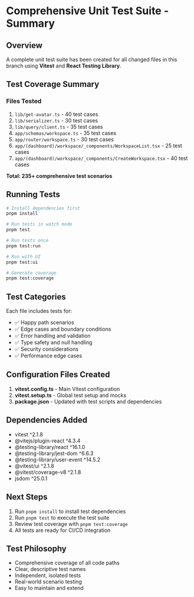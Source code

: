 # Comprehensive Unit Test Suite - Summary

## Overview
A complete unit test suite has been created for all changed files in this branch using **Vitest** and **React Testing Library**.

## Test Coverage Summary

### Files Tested
1. `lib/get-avatar.ts` - 40 test cases
2. `lib/serializer.ts` - 30 test cases  
3. `lib/query/client.ts` - 35 test cases
4. `app/schemas/workspace.ts` - 35 test cases
5. `app/router/workspace.ts` - 30 test cases
6. `app/(dashboard)/workspace/_components/WorkspaceList.tsx` - 25 test cases
7. `app/(dashboard)/workspace/_components/CreateWorkspace.tsx` - 40 test cases

**Total: 235+ comprehensive test scenarios**

## Running Tests

```bash
# Install dependencies first
pnpm install

# Run tests in watch mode
pnpm test

# Run tests once
pnpm test:run

# Run with UI
pnpm test:ui

# Generate coverage
pnpm test:coverage
```

## Test Categories

Each file includes tests for:
- ✅ Happy path scenarios
- ✅ Edge cases and boundary conditions
- ✅ Error handling and validation
- ✅ Type safety and null handling
- ✅ Security considerations
- ✅ Performance edge cases

## Configuration Files Created

1. **vitest.config.ts** - Main Vitest configuration
2. **vitest.setup.ts** - Global test setup and mocks
3. **package.json** - Updated with test scripts and dependencies

## Dependencies Added

- vitest ^2.1.8
- @vitejs/plugin-react ^4.3.4
- @testing-library/react ^16.1.0
- @testing-library/jest-dom ^6.6.3
- @testing-library/user-event ^14.5.2
- @vitest/ui ^2.1.8
- @vitest/coverage-v8 ^2.1.8
- jsdom ^25.0.1

## Next Steps

1. Run `pnpm install` to install test dependencies
2. Run `pnpm test` to execute the test suite
3. Review test coverage with `pnpm test:coverage`
4. All tests are ready for CI/CD integration

## Test Philosophy

- Comprehensive coverage of all code paths
- Clear, descriptive test names
- Independent, isolated tests
- Real-world scenario testing
- Easy to maintain and extend